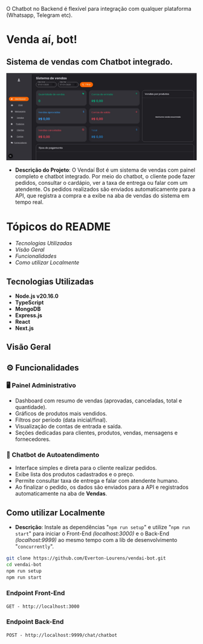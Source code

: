 ﻿﻿O Chatbot no Backend é flexível para integração com qualquer plataforma (Whatsapp, Telegram etc).

# Venda aí, bot!

## Sistema de vendas com Chatbot integrado.

![Demonstração do Sistema](./exemple.jpg)

- **Descrição do Projeto**: O Vendaí Bot é um sistema de vendas com painel completo e chatbot integrado. Por meio do chatbot, o cliente pode fazer pedidos, consultar o cardápio, ver a taxa de entrega ou falar com um atendente. Os pedidos realizados são enviados automaticamente para a API, que registra a compra e a exibe na aba de vendas do sistema em tempo real.

# Tópicos do README
- *Tecnologias Utilizadas*
- *Visão Geral*
- *Funcionalidades*
- *Como utilizar Localmente*

## Tecnologias Utilizadas
- **Node.js v20.16.0**
- **TypeScript**
- **MongoDB**
- **Express.js**
- **React**
- **Next.js**

## Visão Geral

## ⚙️ Funcionalidades

### 🖥️ Painel Administrativo
- Dashboard com resumo de vendas (aprovadas, canceladas, total e quantidade).
- Gráficos de produtos mais vendidos.
- Filtros por período (data inicial/final).
- Visualização de contas de entrada e saída.
- Seções dedicadas para clientes, produtos, vendas, mensagens e fornecedores.

### 💬 Chatbot de Autoatendimento
- Interface simples e direta para o cliente realizar pedidos.
- Exibe lista dos produtos cadastrados e o preço.
- Permite consultar taxa de entrega e falar com atendente humano.
- Ao finalizar o pedido, os dados são enviados para a API e registrados automaticamente na aba de **Vendas**.

## Como utilizar Localmente
- **Descrição**: Instale as dependências "`npm run setup`" e utilize "`npm run start`" para iniciar o Front-End *(localhost:3000)* e o Back-End *(localhost:9999)* ao mesmo tempo com a lib de desenvolvimento "`concurrently`".

```bash
git clone https://github.com/Everton-Lourens/vendai-bot.git
cd vendai-bot
npm run setup
npm run start
```

### Endpoint Front-End
`GET - http://localhost:3000`

### Endpoint Back-End
`POST - http://localhost:9999/chat/chatbot`
